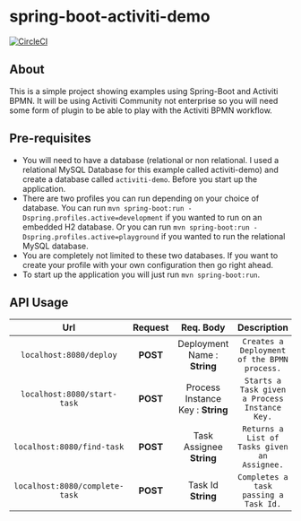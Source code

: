 # spring-boot-activiti-demo

[![CircleCI](https://circleci.com/gh/Artemas-Muzanenhamo/spring-boot-activiti-demo/tree/develop.svg?style=svg)](https://circleci.com/gh/Artemas-Muzanenhamo/spring-boot-activiti-demo/tree/develop)

## About

This is a simple project showing examples using Spring-Boot and Activiti BPMN. It will be using Activiti Community not 
enterprise so you will need some form of plugin to be able to play with the Activiti BPMN workflow.

## Pre-requisites

* You will need to have a database (relational or non relational. I used a relational MySQL Database for this example called activiti-demo)
and create a database called `activiti-demo`. Before you start up the application.
* There are two profiles you can run depending on your choice of database. You can run `mvn spring-boot:run -Dspring.profiles.active=development` if you wanted to run on an embedded H2 database. Or you can run `mvn spring-boot:run -Dspring.profiles.active=playground` if you wanted to run the relational MySQL database.
* You are completely not limited to these two databases. If you want to create your profile with your own configuration then go right ahead.
* To start up the application you will just run `mvn spring-boot:run`.

## API Usage

Url | Request | Req. Body | Description
:---: | :---: | :---: | :---:
 `localhost:8080/deploy` | **POST** | Deployment Name : **String** | `Creates a Deployment of the BPMN process.`
 `localhost:8080/start-task` | **POST** | Process Instance Key : **String** | `Starts a Task given a Process Instance Key.`
 `localhost:8080/find-task` | **POST** | Task Assignee **String** | `Returns a List of Tasks given an Assignee.`
 `localhost:8080/complete-task` | **POST** | Task Id **String** | `Completes a task passing a Task Id.`

